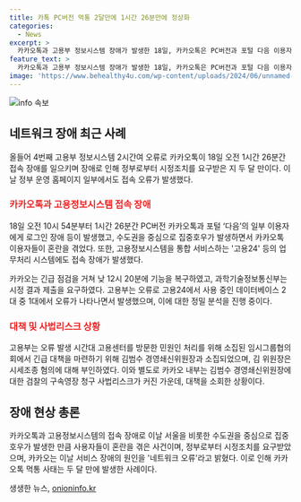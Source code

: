 ```yaml
---
title: 카톡 PC버전 먹통 2달만에 1시간 26분만에 정상화
categories:
  - News
excerpt: >
  카카오톡과 고용부 정보시스템 장애가 발생한 18일, 카카오톡은 PC버전과 포털 다음 이용자에게 1시간 26분간의 접속 장애가 있었으며, 카카오는 네트워크 오류로 밝혔다. 고용부도 고용24 등 시스템에서 접속 장애가 발생했고, 이에 대응하여 긴급 조치를 취했다. 또한, 카카오 창업자 김범수 경영쇄신위원장에 대한 검찰의 구속영장 청구로 사법리스크가 커짐에 따라 카카오 내부는 혼란스러운 상황이다.
feature_text: >
  카카오톡과 고용부 정보시스템 장애가 발생한 18일, 카카오톡은 PC버전과 포털 다음 이용자에게 1시간 26분간의 접속 장애가 있었으며, 카카오는 네트워크 오류로 밝혔다. 고용부도 고용24 등 시스템에서 접속 장애가 발생했고, 이에 대응하여 긴급 조치를 취했다. 또한, 카카오 창업자 김범수 경영쇄신위원장에 대한 검찰의 구속영장 청구로 사법리스크가 커짐에 따라 카카오 내부는 혼란스러운 상황이다.
image: 'https://www.behealthy4u.com/wp-content/uploads/2024/06/unnamed-file.png'
---
```


<p><img src="https://www.behealthy4u.com/wp-content/uploads/2024/06/unnamed-file.png" alt="info 속보" /></p>

<h2 data-ke-size="size26">네트워크 장애 최근 사례</h2>

<p data-ke-size="size16">올들어 4번째 고용부 정보시스템 2시간여 오류로 카카오톡이 18일 오전 1시간 26분간 접속 장애를 일으키며 장애로 인해 정부로부터 시정조치를 요구받은 지 두 달 만이다. 이날 정부 운영 홈페이지 일부에서도 접속 오류가 발생했다.</p> 

<h3><b><span style="color: #ee2323;">카카오톡과 고용정보시스템 접속 장애</span></b></h3>

<p data-ke-size="size16">18일 오전 10시 54분부터 1시간 26분간 PC버전 카카오톡과 포털 ‘다음’의 일부 이용자에게 로그인 장애 등이 발생했고, 수도권을 중심으로 집중호우가 발생하면서 카카오톡 이용자들이 혼란을 겪었다. 또한, 고용정보시스템을 통합 서비스하는 '고용24' 등의 업무처리 시스템에도 접속 장애가 발생했다.</p>

<p data-ke-size="size16">카카오는 긴급 점검을 거쳐 낮 12시 20분에 기능을 복구하였고, 과학기술정보통신부는 시정 결과 제출을 요구하였다. 고용부는 오류로 고용24에서 사용 중인 데이터베이스 2대 중 1대에서 오류가 나타나면서 발생했으며, 이에 대한 정밀 분석을 진행 중이다.</p>

<h3><b><span style="color: #ee2323;">대책 및 사법리스크 상황</span></b></h3>

<p data-ke-size="size16">고용부는 오류 발생 시간대 고용센터를 방문한 민원인 처리를 위해 소집된 임시그룹협의회에서 긴급 대책을 마련하기 위해 김범수 경영쇄신위원장과 소집되었으며, 김 위원장은 시세조종 혐의에 대해 부인하였다. 이와 별도로 카카오 내부는 김범수 경영쇄신위원장에 대한 검찰의 구속영장 청구 사법리스크가 커진 가운데, 대책을 소회한 상황이다.</p>

<h2 data-ke-size="size26">장애 현상 총론</h2>

<p data-ke-size="size16">카카오톡과 고용정보시스템의 접속 장애로 이날 서울을 비롯한 수도권을 중심으로 집중호우가 발생한 만큼 사용자들이 혼란을 겪은 사건이며, 정부로부터 시정조치를 요구받았으며, 카카오는 이날 서비스 장애의 원인을 '네트워크 오류'라고 밝혔다. 이로 인해 카카오톡 먹통 사태는 두 달 만에 발생한 사례이다.</p>
생생한 뉴스, <a href="https://onioninfo.kr" rel="dofollow">onioninfo.kr</a>


